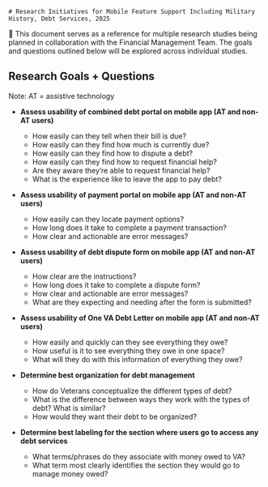 	# Research Initiatives for Mobile Feature Support Including Military History, Debt Services, 2025

📌 This document serves as a reference for multiple research studies being planned in collaboration with the Financial Management Team. The goals and questions outlined below will be explored across individual studies.

## Research Goals + Questions	
Note: AT = assistive technology

- **Assess usability of combined debt portal on mobile app (AT and non-AT users)**
  - How easily can they tell when their bill is due?
  - How easily can they find how much is currently due?
  - How easily can they find how to dispute a debt?
  - How easily can they find how to request financial help?
  - Are they aware they’re able to request financial help?
  - What is the experience like to leave the app to pay debt?

- **Assess usability of payment portal on mobile app (AT and non-AT users)**
  - How easily can they locate payment options?
  - How long does it take to complete a payment transaction?
  - How clear and actionable are error messages?

- **Assess usability of debt dispute form on mobile app (AT and non-AT users)**
  - How clear are the instructions?
  - How long does it take to complete a dispute form?
  - How clear and actionable are error messages?
  - What are they expecting and needing after the form is submitted?

- **Assess usability of One VA Debt Letter on mobile app (AT and non-AT users)**
  - How easily and quickly can they see everything they owe?
  - How useful is it to see everything they owe in one space?
  - What will they do with this information of everything they owe?

- **Determine best organization for debt management**
  - How do Veterans conceptualize the different types of debt?
  - What is the difference between ways they work with the types of debt? What is similar?
  - How would they want their debt to be organized?

- **Determine best labeling for the section where users go to access any debt services**
  - What terms/phrases do they associate with money owed to VA?
  - What term most clearly identifies the section they would go to manage money owed?


